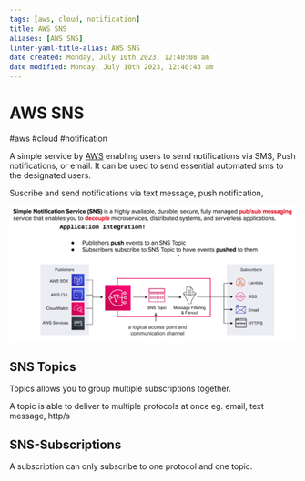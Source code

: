 ```yaml
---
tags: [aws, cloud, notification]
title: AWS SNS
aliases: [AWS SNS]
linter-yaml-title-alias: AWS SNS
date created: Monday, July 10th 2023, 12:40:08 am
date modified: Monday, July 10th 2023, 12:40:43 am
---
```

# AWS SNS
#aws #cloud #notification

A simple service by [AWS](Cloud%20Computing/AWS/AWS.md) enabling users to send notifications via SMS, Push notifications, or email. It can be used to send essential automated sms to the designated users.

Suscribe and send notifications via text message, push notification,


![Pasted image 20220724104926](Attachments/Pasted%20image%2020220724104926.png)


## SNS Topics

Topics allows you to group multiple subscriptions together.

A topic is able to deliver to multiple protocols at once eg. email, text message, http/s


## SNS-Subscriptions
A subscription can only subscribe to one protocol and one topic.

